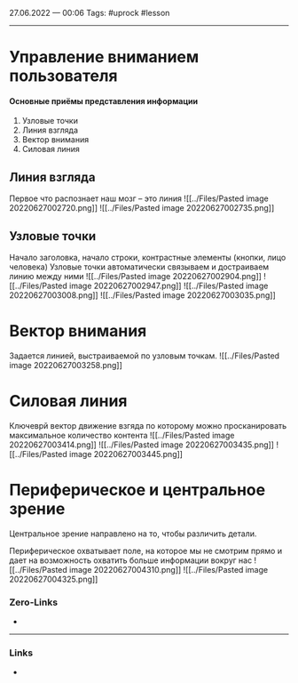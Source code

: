 27.06.2022 — 00:06
Tags: #uprock #lesson 

---
# Управление вниманием пользователя
#### Основные приёмы представления информации
1. Узловые точки 
2. Линия взгляда 
3. Вектор внимания 
4. Силовая линия 

## Линия взгляда 
Первое что распознает наш мозг – это линия
![[../Files/Pasted image 20220627002720.png]]
![[../Files/Pasted image 20220627002735.png]]


## Узловые точки
Начало заголовка, начало строки, контрастные элементы (кнопки, лицо человека)
Узловые точки автоматически связываем и достраиваем линию между ними
![[../Files/Pasted image 20220627002904.png]]
![[../Files/Pasted image 20220627002947.png]]
![[../Files/Pasted image 20220627003008.png]]
![[../Files/Pasted image 20220627003035.png]]

# Вектор внимания 
Задается линией, выстраиваемой по узловым точкам.
![[../Files/Pasted image 20220627003258.png]]

# Силовая линия 
Ключеврй вектор движение взгяда по которому можно просканировать максимальное количество контента 
![[../Files/Pasted image 20220627003414.png]]
![[../Files/Pasted image 20220627003435.png]]
![[../Files/Pasted image 20220627003445.png]]




# Периферическое и центральное зрение 
Центральное зрение направлено на то, чтобы различить детали.

Периферическое охватывает поле, на которое мы не смотрим прямо и дает на возможность охватить больше информации вокруг нас
![[../Files/Pasted image 20220627004310.png]]
![[../Files/Pasted image 20220627004325.png]]







### Zero-Links
- 

---
### Links
- 